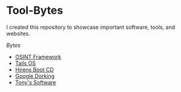 # Tool-Bytes

I created this repository to showcase important software, tools, and websites.

*Bytes*

- [OSINT Framework](https://github.com/Sudo-Antonio-Castro/Tool-Bytes/blob/87a0512cde07ffa376c78749af8a1357f3f96b9e/OSINT%20Framework.html)
- [Tails OS](Module%203%20Installing%20System%20Devices.html)
- [Hirens Boot CD](Module%204%20Troubleshooting%20PC%20Hardware.html)
- [Google Dorking](Module%205%20Comparing%20Local%20Networking%20Hardware.html)
- [Tony's Software](Module%206%20Configuring%20Network%20Addressing%20and%20Internet%20Connections.html)

